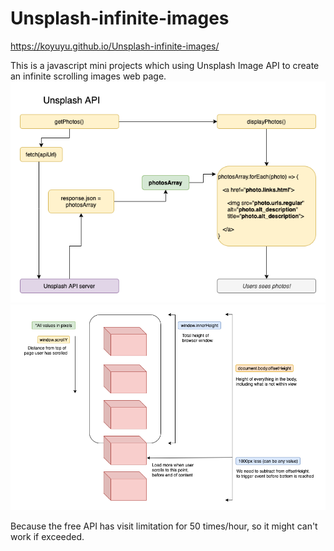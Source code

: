 # Unsplash-infinite-images

https://koyuyu.github.io/Unsplash-infinite-images/

This is a javascript mini projects which using Unsplash Image API to create an infinite scrolling images web page.
![](Unsplash+Flowchart.png)
![](Infinite+Scroll+Functionality.png)

Because the free API has visit limitation for 50 times/hour, so it might can't work if exceeded.
